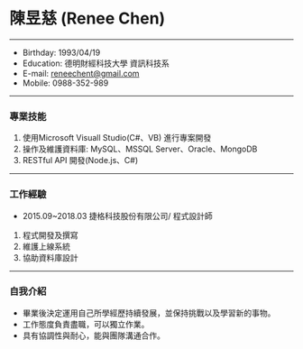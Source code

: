 # 陳昱慈 (Renee Chen)
* * *
+ Birthday: 1993/04/19
+ Education: 德明財經科技大學 資訊科技系
+ E-mail: reneechent@gmail.com
+ Mobile: 0988-352-989
* * *
### 專業技能
1.	使用Microsoft Visuall Studio(C#、VB) 進行專案開發
2.	操作及維護資料庫: MySQL、MSSQL Server、Oracle、MongoDB
3.	RESTful API 開發(Node.js、C#)
* * *
### 工作經驗
+ 2015.09~2018.03 捷格科技股份有限公司/ 程式設計師
1.	程式開發及撰寫
2.	維護上線系統
3.	協助資料庫設計
* * *
### 自我介紹
+ 畢業後決定運用自己所學經歷持續發展，並保持挑戰以及學習新的事物。
+ 工作態度負責盡職，可以獨立作業。
+ 具有協調性與耐心，能與團隊溝通合作。
